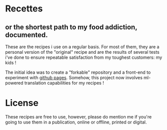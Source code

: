 # Recettes
## or the shortest path to my food addiction, documented.

These are the recipes i use on a regular basis. For most of them, they are a 
personal version of the "original" recipe and are the results of several 
tests i've done to ensure repeatable satisfaction from my toughest customers:
my kids !

The initial idea was to create a "forkable" repository and a front-end to experiment with [github pages](https://pages.github.com/). Somehow, this project now involves ml-powered translation capabilities for my recipes !

# License
These recipes are free to use, however, please do mention me if you're going to 
use them in a publication, online or offline, printed or digital.